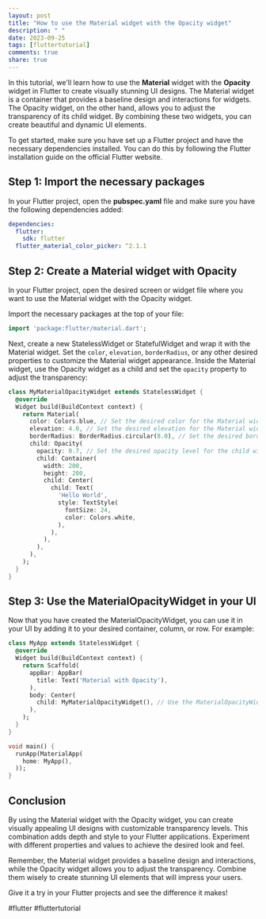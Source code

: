 ```yaml
---
layout: post
title: "How to use the Material widget with the Opacity widget"
description: " "
date: 2023-09-25
tags: [fluttertutorial]
comments: true
share: true
---
```


In this tutorial, we'll learn how to use the **Material** widget with the **Opacity** widget in Flutter to create visually stunning UI designs. The Material widget is a container that provides a baseline design and interactions for widgets. The Opacity widget, on the other hand, allows you to adjust the transparency of its child widget. By combining these two widgets, you can create beautiful and dynamic UI elements.

To get started, make sure you have set up a Flutter project and have the necessary dependencies installed. You can do this by following the Flutter installation guide on the official Flutter website.

## Step 1: Import the necessary packages

In your Flutter project, open the **pubspec.yaml** file and make sure you have the following dependencies added:

```yaml
dependencies:
  flutter:
    sdk: flutter
  flutter_material_color_picker: ^2.1.1
```


## Step 2: Create a Material widget with Opacity

In your Flutter project, open the desired screen or widget file where you want to use the Material widget with the Opacity widget.

Import the necessary packages at the top of your file:

```dart
import 'package:flutter/material.dart';
```

Next, create a new StatelessWidget or StatefulWidget and wrap it with the Material widget. Set the `color`, `elevation`, `borderRadius`, or any other desired properties to customize the Material widget appearance. Inside the Material widget, use the Opacity widget as a child and set the `opacity` property to adjust the transparency:

```dart
class MyMaterialOpacityWidget extends StatelessWidget {
  @override
  Widget build(BuildContext context) {
    return Material(
      color: Colors.blue, // Set the desired color for the Material widget
      elevation: 4.0, // Set the desired elevation for the Material widget
      borderRadius: BorderRadius.circular(8.0), // Set the desired border radius for the Material widget
      child: Opacity(
        opacity: 0.7, // Set the desired opacity level for the child widget
        child: Container(
          width: 200,
          height: 200,
          child: Center(
            child: Text(
              'Hello World',
              style: TextStyle(
                fontSize: 24,
                color: Colors.white,
              ),
            ),
          ),
        ),
      ),
    );
  }
}
```

## Step 3: Use the MaterialOpacityWidget in your UI

Now that you have created the MaterialOpacityWidget, you can use it in your UI by adding it to your desired container, column, or row. For example:

```dart
class MyApp extends StatelessWidget {
  @override
  Widget build(BuildContext context) {
    return Scaffold(
      appBar: AppBar(
        title: Text('Material with Opacity'),
      ),
      body: Center(
        child: MyMaterialOpacityWidget(), // Use the MaterialOpacityWidget in the body of your screen/widget
      ),
    );
  }
}

void main() {
  runApp(MaterialApp(
    home: MyApp(),
  ));
}
```

## Conclusion

By using the Material widget with the Opacity widget, you can create visually appealing UI designs with customizable transparency levels. This combination adds depth and style to your Flutter applications. Experiment with different properties and values to achieve the desired look and feel.

Remember, the Material widget provides a baseline design and interactions, while the Opacity widget allows you to adjust the transparency. Combine them wisely to create stunning UI elements that will impress your users.

Give it a try in your Flutter projects and see the difference it makes!

#flutter #fluttertutorial